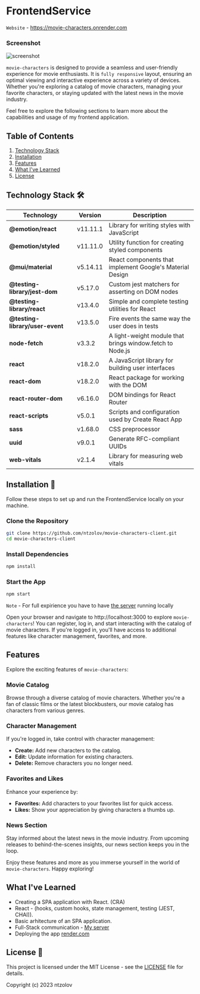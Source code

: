 # FrontendService 
`Website` - https://movie-characters.onrender.com

### Screenshot
![screenshot](https://github.com/ntzolov/movie-characters-client/assets/114406139/86754031-cdb4-42c7-9af4-174b6df72ef3)

`movie-characters` is designed to provide a seamless and user-friendly experience for movie enthusiasts. It is `fully responsive` layout, ensuring an optimal viewing and interactive experience across a variety of devices. Whether you're exploring a catalog of movie characters, managing your favorite characters, or staying updated with the latest news in the movie industry.

Feel free to explore the following sections to learn more about the capabilities and usage of my frontend application.

## Table of Contents

1. [Technology Stack](#technology-stack)
2. [Installation](#installation)
3. [Features](#features)
4. [What I've Learned](#what-i-have-learned)
5. [License](#license)

## Technology Stack 🛠️ <a name="technology-stack"></a>

| Technology                         | Version     | Description                                       |
| ---------------------------------- | ----------- | ------------------------------------------------- |
| **@emotion/react**                  | v11.11.1    | Library for writing styles with JavaScript        |
| **@emotion/styled**                 | v11.11.0    | Utility function for creating styled components   |
| **@mui/material**                   | v5.14.11    | React components that implement Google's Material Design |
| **@testing-library/jest-dom**      | v5.17.0     | Custom jest matchers for asserting on DOM nodes   |
| **@testing-library/react**          | v13.4.0     | Simple and complete testing utilities for React   |
| **@testing-library/user-event**    | v13.5.0     | Fire events the same way the user does in tests   |
| **node-fetch**                     | v3.3.2      | A light-weight module that brings window.fetch to Node.js |
| **react**                          | v18.2.0     | A JavaScript library for building user interfaces |
| **react-dom**                      | v18.2.0     | React package for working with the DOM            |
| **react-router-dom**               | v6.16.0     | DOM bindings for React Router                     |
| **react-scripts**                  | v5.0.1      | Scripts and configuration used by Create React App |
| **sass**                           | v1.68.0     | CSS preprocessor                                  |
| **uuid**                           | v9.0.1      | Generate RFC-compliant UUIDs                      |
| **web-vitals**                     | v2.1.4      | Library for measuring web vitals                  |



## Installation 🔽 <a name="installation"></a>

Follow these steps to set up and run the FrontendService locally on your machine.

### Clone the Repository

```bash
git clone https://github.com/ntzolov/movie-characters-client.git
cd movie-characters-client
```

### Install Dependencies

```bash
npm install
```

### Start the App

```bash
npm start
```

`Note` - For full expirience you have to have [the server](https://github.com/ntzolov/movie-characters-backend) running locally

Open your browser and navigate to http://localhost:3000 to explore `movie-characters`! You can register, log in, and start interacting with the catalog of movie characters. If you're logged in, you'll have access to additional features like character management, favorites, and more.

## Features  <a name="features"></a>

Explore the exciting features of `movie-characters`:

### Movie Catalog

Browse through a diverse catalog of movie characters. Whether you're a fan of classic films or the latest blockbusters, our movie catalog has characters from various genres.

### Character Management

If you're logged in, take control with character management:

- **Create:** Add new characters to the catalog.
- **Edit:** Update information for existing characters.
- **Delete:** Remove characters you no longer need.

### Favorites and Likes

Enhance your experience by:

- **Favorites:** Add characters to your favorites list for quick access.
- **Likes:** Show your appreciation by giving characters a thumbs up.

### News Section

Stay informed about the latest news in the movie industry. From upcoming releases to behind-the-scenes insights, our news section keeps you in the loop.

Enjoy these features and more as you immerse yourself in the world of `movie-characters`. Happy exploring!

## What I've Learned <a name="what-i-have-learned"></a>

- Creating a SPA application with React. (CRA)
- React - (hooks, custom hooks, state management, testing (JEST, CHAI)).
- Basic arhitecture of an SPA application.
- Full-Stack communication - [My server](https://github.com/ntzolov/movie-characters-backend)
- Deploying the app [render.com](https://render.com/)

## License 📝 <a name="license"></a>

This project is licensed under the MIT License - see the [LICENSE](LICENSE) file for details.

Copyright (c) 2023 ntzolov

